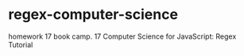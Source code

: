 # regex-computer-science
homework 17 book camp. 17 Computer Science for JavaScript: Regex Tutorial 
